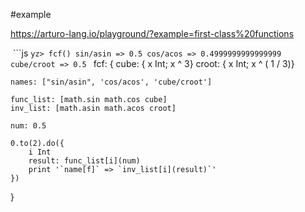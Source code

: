 #example

https://arturo-lang.io/playground/?example=first-class%20functions

 ```js
`yz> fcf()
sin/asin => 0.5
cos/acos => 0.4999999999999999
cube/croot => 0.5
`
fcf: {
    cube:  { x Int; x ^ 3}
    croot: { x Int; x ^ ( 1 / 3)}

    names: ["sin/asin", 'cos/acos', 'cube/croot']

    func_list: [math.sin math.cos cube]
    inv_list: [math.asin math.acos croot]

    num: 0.5

    0.to(2).do({
        i Int
        result: func_list[i](num)
        print '`name[f]` => `inv_list[i](result)`'
    })
}
```
